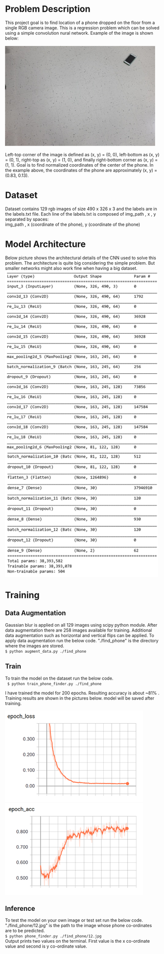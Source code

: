 # Problem Description

This project goal is to find location of a phone dropped on the floor from a single RGB
camera image. This is a regression problem which can be solved using a simple convolution nural network. Example of the image is shown below:
<br /> <br />
<img src="find_phone/0.jpg">
<br /> <br />
Left-top corner of the image
is defined as (x, y) = (0, 0), left-bottom as (x, y) = (0, 1), right-top as (x, y) = (1, 0), and finally
right-bottom corner as (x, y) = (1, 1). Goal is to find normalized coordinates
of the center of the phone. In the example above, the coordinates of the phone are
approximately (x, y) = (0.83, 0.13).

# Dataset
Dataset contains 129 rgb images of size 490 x 326 x 3 and the labels are in the labels.txt file. Each line of the labels.txt is composed of img_path , x , y separated by spaces: <br />
img_path , x (coordinate of the phone), y (coordinate of the phone)

# Model Architecture
Below picture shows the architectural details of the CNN used to solve this problem. The architecture is quite big considering the simple problem. But smaller networks might also work fine when having a big dataset.
<br />
<img src="model.jpg" height=1000 width=500>
# Training

## Data Augmentation
Gaussian blur is applied on all 129 images using scipy python module. After data augmentation there are 258 images available for training. Additional data augmentation such as horizontal and vertical flips can be applied.
To apply data augmentation run the below code. "./find_phone" is the directory where the images are stored.<br>
` $ python augment_data.py ./find_phone ` <br>

## Train
To train the model on the dataset run the below code. <br>
` $ python train_phone_finder.py ./find_phone` <br>

I have trained the model for 200 epochs. Resulting accuracy is about ~81% . Training results are shown in the pictures below. model will be saved after training.<br>

<img src="loss.PNG" height=300 width=450>
<img src="acc.PNG" height=300 width=450>

## Inference
To test the model on your own image or test set run the below code. "./find_phone/12.jpg" is the path to the image whose phone co-ordinates are to be predicted.<br>
`$ python phone_finder.py ./find_phone/12.jpg` <br>
Output prints two values on the terminal. First value is the x co-ordinate value and second is y co-ordinate value.
